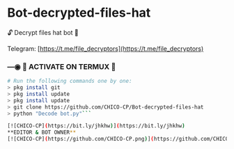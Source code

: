 # Bot-decrypted-files-hat
🔓 Decrypt files hat bot 🔑

Telegram: [https://t.me/file_decryptors](https://t.me/file_decryptors)

### —◉ 👾 ACTIVATE ON TERMUX 👾
```bash
# Run the following commands one by one:
> pkg install git
> pkg install update
> pkg install update
> git clone https://github.com/CHICO-CP/Bot-decrypted-files-hat
> python "Decode bot.py"```

[![CHICO-CP](https://bit.ly/jhkhw)](https://bit.ly/jhkhw)
**EDITOR & BOT OWNER**
[![CHICO-CP](https://github.com/CHICO-CP.png)](https://github.com/CHICO-CP)
